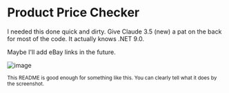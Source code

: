 # Product Price Checker
I needed this done quick and dirty. Give Claude 3.5 (new) a pat on the back for most of the code. It actually knows .NET 9.0.

Maybe I'll add eBay links in the future.

![image](https://github.com/user-attachments/assets/62c1a902-d9b2-458a-8108-6ec2d9b367f6)

<sup>This README is good enough for something like this. You can clearly tell what it does by the screenshot.</sup>
